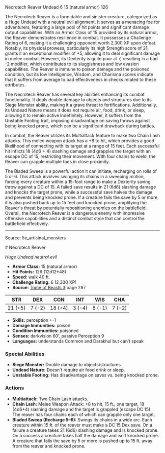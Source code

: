 <MonsterName/>Necrotech Reaver</MonsterName>
<CreatureType/>Undead</CreatureType>
<CR/>6</CR>
<AC/>15 (natural armor)</AC>
<HP/>126</HP>
<summary>The Necrotech Reaver is a formidable and sinister creature, categorized as a Huge Undead with a neutral evil alignment. It serves as a menacing foe for adventurers, featuring a large pool of hit points and significant damage output capabilities. With an Armor Class of 15 provided by its natural armor, the Reaver demonstrates resilience in combat. It possesses a Challenge Rating of 6, making it a challenging opponent worth 2,300 XP upon defeat. Notably, its physical prowess, particularly its high Strength score of 21, grants it an exceptional modifier of +5, allowing it to deal significant damage in melee combat. However, its Dexterity is quite poor at 7, resulting in a bad -2 modifier, which contributes to its sluggishness and low evasion capabilities. The Reaver is immune to poison damage and the poisoned condition, but its low Intelligence, Wisdom, and Charisma scores indicate that it suffers from average to bad effectiveness in checks related to these attributes.</summary>

<detail>

The Necrotech Reaver has several key abilities enhancing its combat functionality. It deals double damage to objects and structures due to its Siege Monster ability, making it a grave threat to fortifications. Additionally, its Undead Nature means it does not require air, food, drink, or sleep, allowing it to remain active indefinitely. However, it suffers from the Unstable Footing trait, imposing disadvantage on saving throws against being knocked prone, which can be a significant drawback during battles.

In combat, the Reaver utilizes its Multiattack feature to make two Chain Lash attacks. This melee weapon attack has a +8 to hit, which provides a good likelihood of connecting with its target at a range of 15 feet. Each successful hit inflicts 18 (4d6 + 4) slashing damage and grapples the target with an escape DC of 15, restricting their movement. With four chains to wield, the Reaver can grapple multiple foes in close proximity.

The Bladed Sweep is a powerful action it can initiate, recharging on rolls of 5 or 6. This attack involves swinging its chains in a sweeping motion, forcing every creature within a 15-foot range to make a Dexterity saving throw against a DC of 15. A failed save results in 21 (6d6) slashing damage and knocks the target prone, while a successful save halves the damage and prevents being knocked prone. If a creature fails the save by 5 or more, it is also pushed back up to 15 feet and knocked prone, amplifying the Reaver's threat by potentially repositioning enemies on the battlefield. Overall, the Necrotech Reaver is a dangerous enemy with impressive offensive capabilities and a distinct combat style that can control the battlefield effectively.</detail>



---

Source: 5e_artisinal_monsters

<statblock>
# Necrotech Reaver

*Huge* *Undead* *neutral evil*

- **Armor Class:** 15 (natural armor)
- **Hit Points:** 126 (12d12+48)
- **Speed:** walk 40 ft.
- **Challenge Rating:** 6 (2,300 XP)
- **Source:** [Tome of Beasts 3](https://koboldpress.com/kpstore/product/tome-of-beasts-3-for-5th-edition/) page 287

| STR | DEX | CON | INT | WIS | CHA |
| --- | --- | --- | --- | --- | --- |
| 21 (+5) | 7 (-2) | 18 (+4) | 3 (-4) | 8 (-1) | 7 (-2) |

- **Skills:** perception +-1
- **Damage Immunities:** poison
- **Condition Immunities:** poisoned
- **Senses:** darkvision 60', passive Perception 9
- **Languages:** understands Common and Darakhul but can’t speak

### Special Abilities

- **Siege Monster:** Double damage to objects/structures.
- **Undead Nature:** Doesn't require air food drink or sleep.
- **Unstable Footing:** Has disadvantage on saves vs. being knocked prone.

### Actions

- **Multiattack:** Two Chain Lash attacks.
- **Chain Lash:** Melee Weapon Attack: +8 to hit, 15 ft., one target, 18 (4d6+4) slashing damage and the target is grappled (escape DC 15). The reaver has four chains each of which can grapple only one target.
- **Bladed Sweep (Recharge 5–6):** Swings its chains in a wide arc. Each creature within 15 ft. of the reaver must make a DC 15 Dex save. On a failure a creature takes 21 (6d6) slashing damage and is knocked prone. On a success a creature takes half the damage and isn’t knocked prone. A creature that fails the save by 5 or more is pushed up to 15 ft. away from the reaver and knocked prone.


</statblock>


